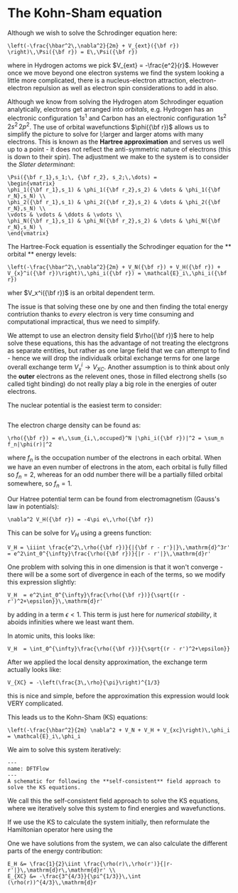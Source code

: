 # The Kohn-Sham equation

Although we wish to solve the Schrodinger equation here:

```{math}
\left(-\frac{\hbar^2\,\nabla^2}{2m} + V_{ext}({\bf r}) \right)\,\Psi({\bf r}) = E\,\Psi({\bf r})
```
where in Hydrogen actoms we pick $V_{ext} = -\frac{e^2}{r}$.  However once we move beyond one electron systems we find the system looking a little more complicated, 
there is a nucleus-electron attraction, electron-electron repulsion as well as electron spin considerations to add in also.  

Although we know from solving the Hydrogen atom Schrodinger equation analytically, electrons get arranged into *orbitals*, e.g. Hydrogen has an electronic configuration 
$1s^1$ and Carbon has an electronic configuration $1s^2\,2s^2\,2p^2$.  The use of orbital wavefunctions $\phi({\bf r})$ allows us to simplify the picture to solve for 
l;larger and larger atoms with many electrons.  This is known as the **Hartree approximation** and serves us well up to a point - it does not reflect the anti-symmetric 
nature of electrons (this is down to their spin).  The adjustment we make to the system is to consider the *Slater determinant*:

```{math}
\Psi({\bf r_1},s_1;\, {\bf r_2}, s_2;\,\dots) = 
\begin{vmatrix} 
\phi_1({\bf r_1},s_1) & \phi_1({\bf r_2},s_2) & \dots & \phi_1({\bf r_N},s_N) \\
\phi_2({\bf r_1},s_1) & \phi_2({\bf r_2},s_2) & \dots & \phi_2({\bf r_N},s_N) \\
\vdots & \vdots & \ddots & \vdots \\
\phi_N({\bf r_1},s_1) & \phi_N({\bf r_2},s_2) & \dots & \phi_N({\bf r_N},s_N) \
\end{vmatrix}
```

The Hartree-Fock equation is essentially the Schrodinger equation for the ** orbital ** energy levels:
```{math}
\left(-\frac{\hbar^2\,\nabla^2}{2m} + V_N({\bf r}) + V_H({\bf r}) + V_{x}^i({\bf r})\right)\,\phi_i({\bf r}) = \mathcal{E}_i\,\phi_i({\bf r})
```
wher $V_x^i({\bf r})$ is an orbital dependent term.  

The issue is that solving these one by one and then finding the total energy contriution thanks to *every* electron is very time consuming and computational impractical, thus 
we need to simplify.

We attempt to use an electron density field $\rho({\bf r})$ here to help solve these equations, this has the advantage of not treating the electgrons as separate entities, 
but rather as one large field that we can attempt to find - hence we will drop the individualk orbital exchange terms for one large overall exchange term 
$V_x^i \rightarrow V_{XC}$.  Another assumption is to think about only the **outer** electrons as the relevent ones, those in filled electrong shells (so called tight binding) do not really 
play a big role in the energies of outer electrons.

The nuclear potential is the easiest term to consider:

```{math}

```

The electron charge density can be found as:
```{math}
\rho({\bf r}) = e\,\sum_{i,\,occuped}^N |\phi_i({\bf r})|^2 = \sum_n f_n|\phi(r)|^2
```
where $f_n$ is the occupation number of the electrons in each orbital.  When we have an even number of electrons in the atom, each orbital is fully filled so $f_n = 2$, whereas for an odd number there
will be a partially filled orbital somewhere, so $f_n = 1$.

Our Hatree potential term can be found from electromagnetism (Gauss's law in potentials):

```{math}
\nabla^2 V_H({\bf r}) = -4\pi e\,\rho({\bf r})
```

This can be solve for $V_H$ using a greens function:

```{math}
V_H = \iiint \frac{e^2\,\rho({\bf r})}{|{\bf r - r'}|}\,\mathrm{d}^3r' = e^2\int_0^{\infty}\frac{\rho({\bf r})}{|r - r'|}\,\mathrm{d}r'
```

One problem with solving this in one dimension is that it won't converge - there will be a some sort of divergence in each of the terms, so we modify this expression slightly:
```{math}
V_H  = e^2\int_0^{\infty}\frac{\rho({\bf r})}{\sqrt{(r - r')^2+\epsilon}}\,\mathrm{d}r'
```
by adding in a term $\epsilon < 1$.  This term is just here for *numerical stability*, it aboids infinities where we least want them.

In atomic units, this looks like:
```{math}
V_H  = \int_0^{\infty}\frac{\rho({\bf r})}{\sqrt{(r - r')^2+\epsilon}}
```


After we applied the local density approximation, the exchange term actually looks like:
```{math}
V_{XC} = -\left(\frac{3\,\rho}{\pi}\right)^{1/3}
```
this is nice and simple, before the approximation this expression would look VERY complicated.


This leads us to the Kohn-Sham (KS) equations:

```{math}
\left(-\frac{\hbar^2}{2m} \nabla^2 + V_N + V_H + V_{xc}\right)\,\phi_i = \mathcal{E}_i\,\phi_i
```

We aim to solve this system iteratively:

```{figure} ./figures/DFTFlowChart.png
---
name: DFTFlow
---
A schematic for following the **self-consistent** field approach to solve the KS equations.
```

We call this the self-consistent field approach to solve the KS equations, where we iteratively solve this system to find energies and wavefunctions.

If we use the KS to calculate the system initially, then reformulate the Hamiltonian operator here using the 

One we have solutions from the system, we can also calculate the different parts of the energy contribution:

```{math}
E_H &= \frac{1}{2}\iint \frac{\rho(r)\,\rho(r')}{|r-r'|}\,\mathrm{d}r\,\mathrm{d}r' \\
E_{XC} &= -\frac{3^{4/3}}{\pi^{1/3}}\,\int (\rho(r))^{4/3}\,\mathrm{d}r
```
